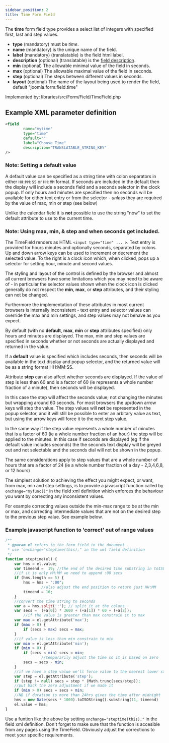 ```yaml
---
sidebar_position: 2
title: Time Form Field
---
```


The **time** form field type provides a select list of integers with specified first, last and step values.

- **type** (mandatory) must be *time*.
- **name** (mandatory) is the unique name of the field.
- **label** (mandatory) (translatable) is the field html label.
- **description** (optional) (translatable) is the [field description](../standard-form-field-attributes.md#description).
- **min**  (optional) The allowable minimal value of the field in seconds.
- **max**  (optional) The allowable maximal value of the field in seconds.
- **step**  (optional) The steps between different values in seconds.
- **layout**  (optional) The name of the layout being used to render the field, default "joomla.form.field.time"


Implemented by: libraries/src/Form/Field/TimeField.php

## Example XML parameter definition

```xml
<field
        name="mytime" 
        type="time" 
        default="" 
        label="Choose Time" 
        description="TRANSLATABLE_STRING_KEY"
/>
```
### Note: Setting a default value

A default value can be specified as a string time with colon separators in either `HH:MM:SS` or `HH:MM` format. If seconds are included in the default then the display will include a seconds field and a seconds selector in the clock popup. If only hours and minutes are specified then no seconds will be available for either text entry or from the selector - *unless* they are required by the value of max, min or step (see below)

Unlike the calendar field it is **not** possible to use the string "now" to set the default attribute to use to the current time. 

### Note: Using **max**, **min**, &amp; **step** and when seconds get included.

The TimeField renders as HTML `<input type="time" ... >`. Text entry is provided for hours minutes and optionally seconds, separated by colons. Up and down arrow keys can be used to increment or decrement the selected value. To the right is a clock icon which, when clicked, pops up a selector for setting hour, minute and second values.

The styling and layout of the control is defined by the browser and almost all current browsers have some limitations which you may need to be aware of - in particular the selector values shown when the clock icon is clicked generally do not respect the **min**, **max**, or **step** attributes, and their styling can not be changed.

Furthermore the implementation of these attributes in most current browsers is internally inconsistent - text entry and selector values can override the max and min settings, and step values may not behave as you expect.

By default (with no **default**, **max**, **min** or **step** attributes specified) only hours and minutes are displayed. The max, min and step values are specified in seconds whether or not seconds are actually displayed and returned in the value.

If a **default** value is specified which includes seconds, then seconds will be available in the text display and popup selector, and the returned value will be as a string format HH:MM:SS.

Attribute **step** can also affect whether seconds are displayed. If the value of step is less than 60 and is a factor of 60 (ie represents a whole number fraction of a minute), then seconds will be displayed. 

In this case the step will affect the seconds value; not changing the minutes but wrapping around 60 seconds. For most browsers the up/down arrow keys will step the value. The step values will **not** be represented in the popup selector, and it will still be possible to enter an arbitary value as text, but using the arrow keys will force it to the next step value. 

In the same way if the step value represents a whole number of minutes that is a factor of 60 (ie a whole number fraction of an hour) the step will be applied to the minutes. In this case if seconds are displayed (eg if the default value includes seconds) the the seconds text display will be greyed out and not selectable and the seconds dial will not be shown in the popup.

The same considerations apply to step values that are a whole number of hours that are a factor of 24 (ie a whole number fraction of a day - 2,3,4,6,8, or 12 hours)

The simplest solution to achieving the effect you might expect, or want, from max, min and step settings, is to provide a javascript function called by `onchange="myfunc()"` in the field xml definition which enforces the behaviour you want by correcting any inconsistent values.

For example correcting values outside the min-max range to be at the min or max, and correcting intermediate values that are not on the desired step to the previous step value. See example below.


### Example javascript function to 'correct' out of range values

```php
/**
 * @param el refers to the form field in the document
 * use 'onchange="steptime(this);" in the xml field definition
 */
function steptime(el) {
	var hms = el.value;
	var timeend =  19; //the end of the desired time substring in toISOString()
	//if it is only HH:MM we need to append :00 secs
	if (hms.length == 5) {
		hms = hms + ":00";
                //also adjust the end position to return just HH:MM
		timeend = 16;
	}
	//convert the time string to seconds	
	var a = hms.split(':'); // split it at the colons
	var secs =  (+a[0]) * 3600 + (+a[1]) * 60 + (+a[2]); 
        //if the value is greater than max constrain it to max
	var max = el.getAttribute('max');
	if (max > 0) {
		if (secs > max) secs = max;
	}
	//if value is less than min constrain to min
	var min = el.getAttribute('min');
	if (min > 0) {
		if (secs < min) secs = min;
                //temporarily adjust the time so it is based on zero
		secs = secs - min;
	}
	//if we have a step value we'll force value to the nearest lower step value counting from min
	var step = el.getAttribute('step');
	if (step != null) secs = step * (Math.trunc(secs/step));
	//put back the zero adjustment if we made it
	if (min > 0) secs = secs + min;
	//NB if duration is more than 24hrs gives the time after midnight
	hms = new Date(secs * 1000).toISOString().substring(11, timeend)
	el.value = hms;
}
```
Use a funtion like the above by setting `onchange="steptime(this);"` in the field xml definition. Don't forget to make sure that the function is accesible from any pages using the TimeField. Obviously adjust the corrections to meet your specific requirements.

